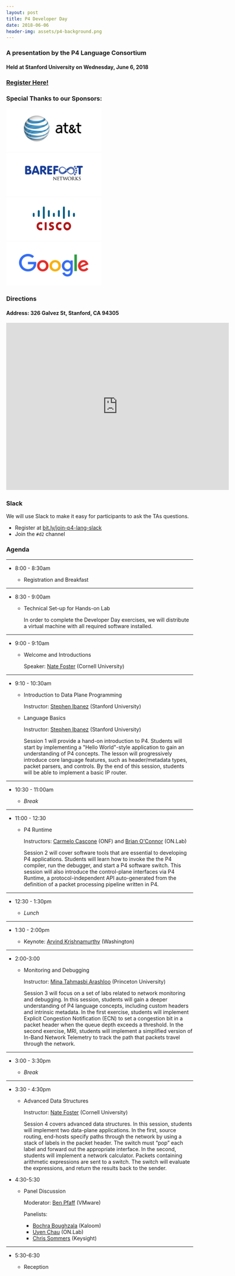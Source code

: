 ```yaml
---
layout: post
title: P4 Developer Day
date: 2018-06-06
header-img: assets/p4-background.png
---
```

        
### A presentation by the P4 Language Consortium
    
#### Held at Stanford University on Wednesday, June 6, 2018 

### [Register Here!](https://www.eventbrite.com/e/p4-developer-day-2018-tickets-44765855880)

### Special Thanks to our Sponsors:
<img src="/assets/att-logo.png" alt="AT&T" /> <img src="/assets/barefoot-logo.png" alt="Barefoot Networks" /> <img src="/assets/cisco-logo.png" alt="Cisco" /> <img src="/assets/Google-logo-p4-final2.png" alt="Google" /> 

### Directions

#### Address: 326 Galvez St, Stanford, CA 94305
    
<iframe src="https://www.google.com/maps/embed?pb=!1m18!1m12!1m3!1d3168.2722083658236!2d-122.16701278469225!3d37.43067377982362!2m3!1f0!2f0!3f0!3m2!1i1024!2i768!4f13.1!3m3!1m2!1s0x808fbb28416493a7%3A0x778a60994d7a5e4c!2sFrances+C.+Arrillaga+Alumni+Center!5e0!3m2!1sen!2sus!4v1526996941379" width="600" height="450" frameborder="0" style="border:0" allowfullscreen></iframe>    
    
### Slack

We will use Slack to make it easy for participants to ask the TAs questions.  
* Register at [bit.ly/join-p4-lang-slack](https://bit.ly/join-p4-lang-slack)
* Join the `#d2` channel
    
### Agenda 

---

* 8:00 - 8:30am

    * Registration and Breakfast

---

* 8:30 - 9:00am
    
    * Technical Set-up for Hands-on Lab

      In order to complete the Developer Day exercises, we will
      distribute a virtual machine with all required software
      installed.

---

* 9:00 - 9:10am
    
    * Welcome and Introductions

      Speaker: [Nate Foster](http://www.cs.cornell.edu/~jnfoster) (Cornell University)    

---    
    
* 9:10 - 10:30am
    
    * Introduction to Data Plane Programming

      Instructor: [Stephen Ibanez](https://web.stanford.edu/~sibanez) (Stanford University)
    
    * Language Basics

      Instructor: [Stephen Ibanez](https://web.stanford.edu/~sibanez) (Stanford University)
        
      Session 1 will provide a hand-on introduction to P4. Students
      will start by implementing a "Hello World"-style application to
      gain an understanding of P4 concepts. The lesson will
      progressively introduce core language features, such as
      header/metadata types, packet parsers, and controls. By the end
      of this session, students will be able to implement a basic IP
      router.

----

* 10:30 - 11:00am
    
    * _Break_

---
    
* 11:00 - 12:30
    
    * P4 Runtime

      Instructors: [Carmelo Cascone](http://ccascone.net/) (ONF) and [Brian O'Connor](https://www.linkedin.com/in/bocon/) (ON.Lab)
    
      Session 2 will cover software tools that are essential to
      developing P4 applications. Students will learn how to invoke
      the the P4 compiler, run the debugger, and start a P4 software
      switch. This session will also introduce the control-plane
      interfaces via P4 Runtime, a protocol-independent API
      auto-generated from the definition of a packet processing
      pipeline written in P4.
    
---
       
* 12:30 - 1:30pm

    * _Lunch_

---
* 1:30 - 2:00pm
    
    * Keynote: [Arvind Krishnamurthy](https://www.cs.washington.edu/people/faculty/arvind) (Washington)

---
        
* 2:00-3:00
    
    * Monitoring and Debugging

      Instructor: [Mina Tahmasbi Arashloo](http://www.cs.princeton.edu/~arashloo/) (Princeton University)
        
      Session 3 will focus on a set of labs related to network
      monitoring and debugging. In this session, students will gain a
      deeper understanding of P4 language concepts, including custom
      headers and intrinsic metadata. In the first exercise, students
      will implement Explicit Congestion Notification (ECN) to set a
      congestion bit in a packet header when the queue depth exceeds a
      threshold. In the second exercise, MRI, students will implement
      a simplified version of In-Band Network Telemetry to track the
      path that packets travel through the network.

---

* 3:00 - 3:30pm
    
    * _Break_

---
    
* 3:30 - 4:30pm
    
    * Advanced Data Structures

      Instructor: [Nate Foster](http://www.cs.cornell.edu/~jnfoster) (Cornell University)    

      Session 4 covers advanced data structures. In this session,
      students will implement two data-plane applications. In the
      first, source routing, end-hosts specify paths through the
      network by using a stack of labels in the packet header. The
      switch must “pop” each label and forward out the appropriate
      interface. In the second, students will implement a network
      calculator. Packets containing arithmetic expressions are sent
      to a switch. The switch will evaluate the expressions, and
      return the results back to the sender.

* 4:30-5:30
    
    * Panel Discussion
     
      Moderator: [Ben Pfaff](https://twitter.com/ben_pfaff) (VMware)
    
      Panelists:
        * [Bochra Boughzala](https://ca.linkedin.com/in/bochraboughzala) (Kaloom)
        * [Uyen Chau](https://www.linkedin.com/in/uyen-chau-91a67822) (ON.Lab)
        * [Chris Sommers](https://www.linkedin.com/in/chris-sommers-26b3a) (Keysight)
    
---

* 5:30-6:30

    * Reception
    
